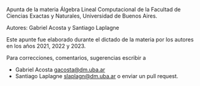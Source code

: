Apunta de la materia Álgebra Lineal Computacional de la Facultad de Ciencias Exactas y Naturales, Universidad de Buenos Aires.

Autores: Gabriel Acosta y Santiago Laplagne

Este apunte fue elaborado durante el dictado de la materia por los autores en los años 2021, 2022 y 2023.

Para correcciones, comentarios, sugerencias escribir a 
- Gabriel Acosta gacosta@dm.uba.ar
- Santiago Laplagne slaplagn@dm.uba.ar
o enviar un pull request.
